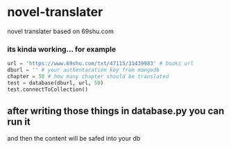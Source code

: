 # novel-translater
novel translater based on 69shu.com


### its kinda working... for example

```python
url = 'https://www.69shu.com/txt/47115/31439983' # books url
dburl = '' # your authentacation key from mongodb
chapter = 50 # how many chapter should be translated
test = database(dburl, url, 50)
test.connectToCollection()
```

## after writing those things in database.py you can run it

and then the content will be safed into your db
